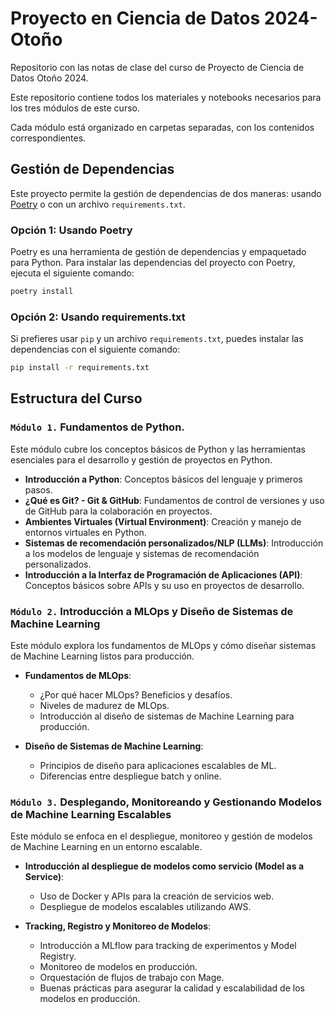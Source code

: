 # Proyecto en Ciencia de Datos 2024-Otoño
Repositorio con las notas de clase del curso de Proyecto de Ciencia de Datos Otoño 2024. 

Este repositorio contiene todos los materiales y notebooks necesarios para los tres módulos de este curso. 

Cada módulo está organizado en carpetas separadas, con los contenidos correspondientes.

## Gestión de Dependencias

Este proyecto permite la gestión de dependencias de dos maneras: usando [Poetry](https://python-poetry.org/) o con un archivo `requirements.txt`.

### Opción 1: Usando Poetry

Poetry es una herramienta de gestión de dependencias y empaquetado para Python. Para instalar las dependencias del proyecto con Poetry, ejecuta el siguiente comando:

```bash
poetry install
```

### Opción 2: Usando requirements.txt

Si prefieres usar `pip` y un archivo `requirements.txt`, puedes instalar las dependencias con el siguiente comando:

```bash
pip install -r requirements.txt
```

## Estructura del Curso

### `Módulo 1.` **Fundamentos de Python.**

Este módulo cubre los conceptos básicos de Python y las herramientas esenciales para el desarrollo y gestión de proyectos en Python.

- **Introducción a Python**: Conceptos básicos del lenguaje y primeros pasos.
- **¿Qué es Git? - Git & GitHub**: Fundamentos de control de versiones y uso de GitHub para la colaboración en proyectos.
- **Ambientes Virtuales (Virtual Environment)**: Creación y manejo de entornos virtuales en Python.
- **Sistemas de recomendación personalizados/NLP (LLMs)**: Introducción a los modelos de lenguaje y sistemas de recomendación personalizados.
- **Introducción a la Interfaz de Programación de Aplicaciones (API)**: Conceptos básicos sobre APIs y su uso en proyectos de desarrollo.

### `Módulo 2.`  **Introducción a MLOps y Diseño de Sistemas de Machine Learning**

Este módulo explora los fundamentos de MLOps y cómo diseñar sistemas de Machine Learning listos para producción.

- **Fundamentos de MLOps**:
  - ¿Por qué hacer MLOps? Beneficios y desafíos.
  - Niveles de madurez de MLOps.
  - Introducción al diseño de sistemas de Machine Learning para producción.
  
- **Diseño de Sistemas de Machine Learning**:
  - Principios de diseño para aplicaciones escalables de ML.
  - Diferencias entre despliegue batch y online.

### `Módulo 3.`  **Desplegando, Monitoreando y Gestionando Modelos de Machine Learning Escalables**

Este módulo se enfoca en el despliegue, monitoreo y gestión de modelos de Machine Learning en un entorno escalable.

- **Introducción al despliegue de modelos como servicio (Model as a Service)**:
  - Uso de Docker y APIs para la creación de servicios web.
  - Despliegue de modelos escalables utilizando AWS.
  
- **Tracking, Registro y Monitoreo de Modelos**:
  - Introducción a MLflow para tracking de experimentos y Model Registry.
  - Monitoreo de modelos en producción.
  - Orquestación de flujos de trabajo con Mage.
  - Buenas prácticas para asegurar la calidad y escalabilidad de los modelos en producción.
